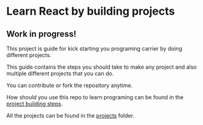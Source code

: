 # Learn React by building projects

## Work in progress!

This project is guide for kick starting you programing carrier by doing different projects.

This guide contains the steps you should take to make any project and also multiple different projects that you can do.

You can contribute or fork the repository anytime.

How should you use this repo to learn programing can be found in the [project building steps](project-building-steps/README.md).

All the projects can be found in the [projects](projects) folder.
